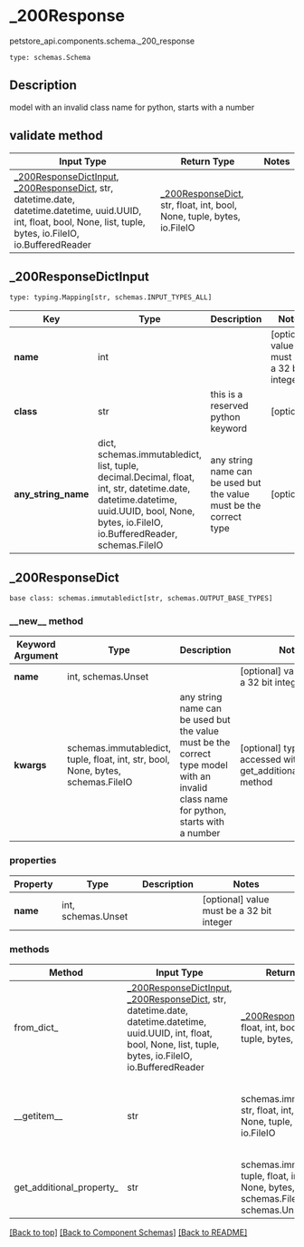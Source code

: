 # _200Response
petstore_api.components.schema._200_response
```
type: schemas.Schema
```

## Description
model with an invalid class name for python, starts with a number

## validate method
Input Type | Return Type | Notes
------------ | ------------- | -------------
[_200ResponseDictInput](#_200responsedictinput), [_200ResponseDict](#_200responsedict), str, datetime.date, datetime.datetime, uuid.UUID, int, float, bool, None, list, tuple, bytes, io.FileIO, io.BufferedReader | [_200ResponseDict](#_200responsedict), str, float, int, bool, None, tuple, bytes, io.FileIO |

## _200ResponseDictInput
```
type: typing.Mapping[str, schemas.INPUT_TYPES_ALL]
```
Key | Type |  Description | Notes
------------ | ------------- | ------------- | -------------
**name** | int |  | [optional] value must be a 32 bit integer
**class** | str | this is a reserved python keyword | [optional]
**any_string_name** | dict, schemas.immutabledict, list, tuple, decimal.Decimal, float, int, str, datetime.date, datetime.datetime, uuid.UUID, bool, None, bytes, io.FileIO, io.BufferedReader, schemas.FileIO | any string name can be used but the value must be the correct type | [optional]

## _200ResponseDict
```
base class: schemas.immutabledict[str, schemas.OUTPUT_BASE_TYPES]

```
### &lowbar;&lowbar;new&lowbar;&lowbar; method
Keyword Argument | Type | Description | Notes
---------------- | ---- | ----------- | -----
**name** | int, schemas.Unset |  | [optional] value must be a 32 bit integer
**kwargs** | schemas.immutabledict, tuple, float, int, str, bool, None, bytes, schemas.FileIO | any string name can be used but the value must be the correct type model with an invalid class name for python, starts with a number | [optional] typed value is accessed with the get_additional_property_ method

### properties
Property | Type | Description | Notes
-------- | ---- | ----------- | -----
**name** | int, schemas.Unset |  | [optional] value must be a 32 bit integer

### methods
Method | Input Type | Return Type | Notes
------ | ---------- | ----------- | ------
from_dict_ | [_200ResponseDictInput](#_200responsedictinput), [_200ResponseDict](#_200responsedict), str, datetime.date, datetime.datetime, uuid.UUID, int, float, bool, None, list, tuple, bytes, io.FileIO, io.BufferedReader | [_200ResponseDict](#_200responsedict), str, float, int, bool, None, tuple, bytes, io.FileIO | a constructor
&lowbar;&lowbar;getitem&lowbar;&lowbar; | str | schemas.immutabledict, str, float, int, bool, None, tuple, bytes, io.FileIO | This model has invalid python names so this method is used under the hood when you access instance["class"], 
get_additional_property_ | str | schemas.immutabledict, tuple, float, int, str, bool, None, bytes, schemas.FileIO, schemas.Unset | provides type safety for additional properties

[[Back to top]](#top) [[Back to Component Schemas]](../../../README.md#Component-Schemas) [[Back to README]](../../../README.md)
